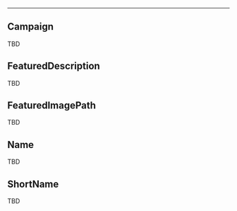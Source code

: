 ___

## Campaign

TBD

## FeaturedDescription

TBD

## FeaturedImagePath

TBD

## Name

TBD

## ShortName

TBD